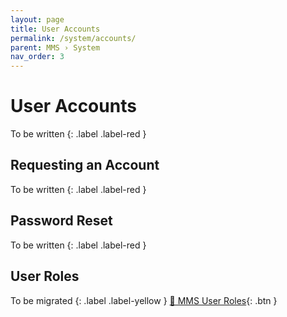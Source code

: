 ```yaml
---
layout: page
title: User Accounts
permalink: /system/accounts/
parent: MMS › System
nav_order: 3
---
```


# User Accounts
To be written
{: .label .label-red }

## Requesting an Account
To be written
{: .label .label-red }

## Password Reset
To be written
{: .label .label-red }

## User Roles
To be migrated
{: .label .label-yellow }
[📄 MMS User Roles](https://docs.google.com/spreadsheets/d/1fY_UdWxmb60d9cE0ONfv0PEq2qW24I2C2HCm2cnuGN8/edit){: .btn }